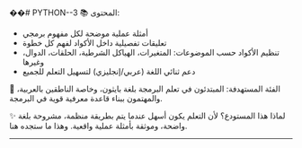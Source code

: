 ��#   P Y T H O N - - 3 
 
 📚 المحتوى:
- أمثلة عملية موضحة لكل مفهوم برمجي
- تعليقات تفصيلية داخل الأكواد لفهم كل خطوة
- تنظيم الأكواد حسب الموضوعات: المتغيرات، الهياكل الشرطية، الحلقات، الدوال، وغيرها
- دعم ثنائي اللغة (عربي/إنجليزي) لتسهيل التعلم للجميع

🎯 الفئة المستهدفة:
المبتدئون في تعلم البرمجة بلغة بايثون، وخاصة الناطقين بالعربية، والمهتمون ببناء قاعدة معرفية قوية في البرمجة.

✨ لماذا هذا المستودع؟
لأن التعلم يكون أسهل عندما يتم بطريقة منظمة، مشروحة بلغة واضحة، وموثقة بأمثلة عملية واقعية. وهذا ما ستجده هنا.

---
